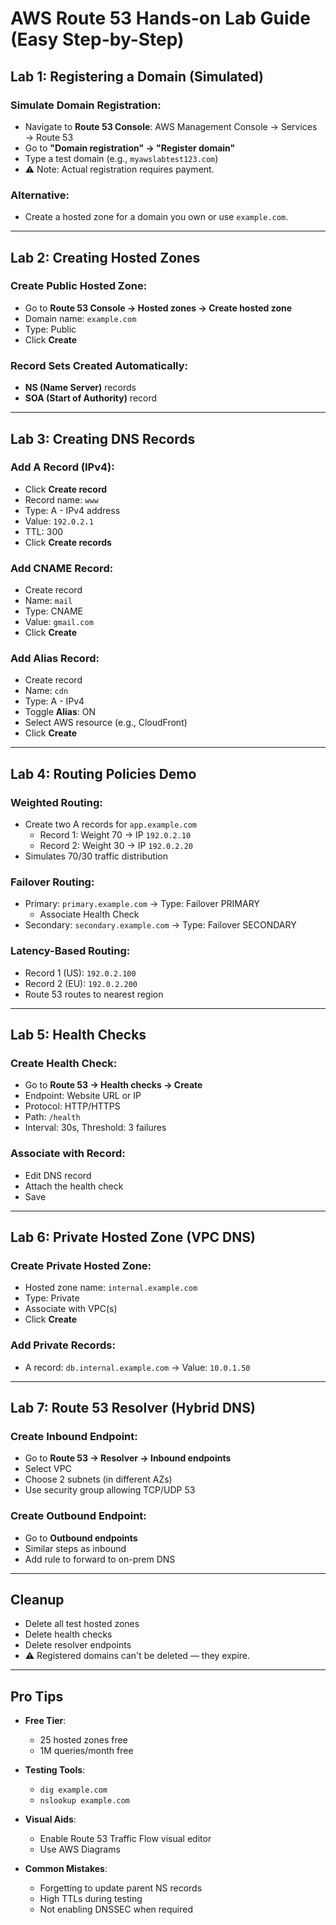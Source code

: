 
# AWS Route 53 Hands-on Lab Guide (Easy Step-by-Step)

## Lab 1: Registering a Domain (Simulated)
### Simulate Domain Registration:
- Navigate to **Route 53 Console**: AWS Management Console → Services → Route 53
- Go to **"Domain registration" → "Register domain"**
- Type a test domain (e.g., `myawslabtest123.com`)
- ⚠️ Note: Actual registration requires payment.

### Alternative:
- Create a hosted zone for a domain you own or use `example.com`.

---

## Lab 2: Creating Hosted Zones
### Create Public Hosted Zone:
- Go to **Route 53 Console → Hosted zones → Create hosted zone**
- Domain name: `example.com`
- Type: Public
- Click **Create**

### Record Sets Created Automatically:
- **NS (Name Server)** records
- **SOA (Start of Authority)** record

---

## Lab 3: Creating DNS Records
### Add A Record (IPv4):
- Click **Create record**
- Record name: `www`
- Type: A - IPv4 address
- Value: `192.0.2.1`
- TTL: 300
- Click **Create records**

### Add CNAME Record:
- Create record
- Name: `mail`
- Type: CNAME
- Value: `gmail.com`
- Click **Create**

### Add Alias Record:
- Create record
- Name: `cdn`
- Type: A - IPv4
- Toggle **Alias**: ON
- Select AWS resource (e.g., CloudFront)
- Click **Create**

---

## Lab 4: Routing Policies Demo
### Weighted Routing:
- Create two A records for `app.example.com`
  - Record 1: Weight 70 → IP `192.0.2.10`
  - Record 2: Weight 30 → IP `192.0.2.20`
- Simulates 70/30 traffic distribution

### Failover Routing:
- Primary: `primary.example.com` → Type: Failover PRIMARY
  - Associate Health Check
- Secondary: `secondary.example.com` → Type: Failover SECONDARY

### Latency-Based Routing:
- Record 1 (US): `192.0.2.100`
- Record 2 (EU): `192.0.2.200`
- Route 53 routes to nearest region

---

## Lab 5: Health Checks
### Create Health Check:
- Go to **Route 53 → Health checks → Create**
- Endpoint: Website URL or IP
- Protocol: HTTP/HTTPS
- Path: `/health`
- Interval: 30s, Threshold: 3 failures

### Associate with Record:
- Edit DNS record
- Attach the health check
- Save

---

## Lab 6: Private Hosted Zone (VPC DNS)
### Create Private Hosted Zone:
- Hosted zone name: `internal.example.com`
- Type: Private
- Associate with VPC(s)
- Click **Create**

### Add Private Records:
- A record: `db.internal.example.com` → Value: `10.0.1.50`

---

## Lab 7: Route 53 Resolver (Hybrid DNS)
### Create Inbound Endpoint:
- Go to **Route 53 → Resolver → Inbound endpoints**
- Select VPC
- Choose 2 subnets (in different AZs)
- Use security group allowing TCP/UDP 53

### Create Outbound Endpoint:
- Go to **Outbound endpoints**
- Similar steps as inbound
- Add rule to forward to on-prem DNS

---

## Cleanup
- Delete all test hosted zones
- Delete health checks
- Delete resolver endpoints
- ⚠️ Registered domains can't be deleted — they expire.

---

## Pro Tips
- **Free Tier**:
  - 25 hosted zones free
  - 1M queries/month free

- **Testing Tools**:
  - `dig example.com`
  - `nslookup example.com`

- **Visual Aids**:
  - Enable Route 53 Traffic Flow visual editor
  - Use AWS Diagrams

- **Common Mistakes**:
  - Forgetting to update parent NS records
  - High TTLs during testing
  - Not enabling DNSSEC when required
